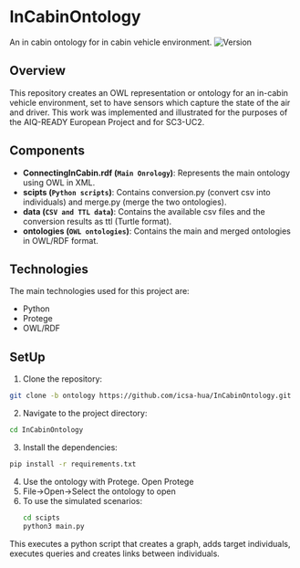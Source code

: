 # InCabinOntology
An in cabin ontology for in cabin vehicle environment. 
![Version](https://img.shields.io/badge/version-0.1.5-brightgreen.svg)

## Overview
This repository creates an OWL representation or ontology for an in-cabin vehicle environment, set to have sensors which capture the state of the air and driver. 
This work was implemented and illustrated for the purposes of the AIQ-READY European Project and for SC3-UC2. 

## Components
- **ConnectingInCabin.rdf (`Main Onrology`)**: Represents the main ontology using OWL in XML. 
- **scipts (`Python scripts`)**: Contains conversion.py (convert csv into individuals) and merge.py (merge the two ontologies). 
- **data (`CSV and TTL data`)**: Contains the available csv files and the conversion results as ttl (Turtle format).
- **ontologies (`OWL ontologies`)**: Contains the main and merged ontologies in OWL/RDF format. 

 
## Technologies
The main technologies used for this project are: 
* Python
* Protege
* OWL/RDF

## SetUp
1. Clone the repository:
```sh
git clone -b ontology https://github.com/icsa-hua/InCabinOntology.git
```

2. Navigate to the project directory:
```sh
cd InCabinOntology
```

3. Install the dependencies:
```sh
pip install -r requirements.txt
```

4. Use the ontology with Protege. Open Protege
5. File->Open->Select the ontology to open
6. To use the simulated scenarios:
   ```sh
   cd scipts
   python3 main.py
   ```
This executes a python script that creates a graph, adds target individuals, 
executes queries and creates links between individuals. 

   

